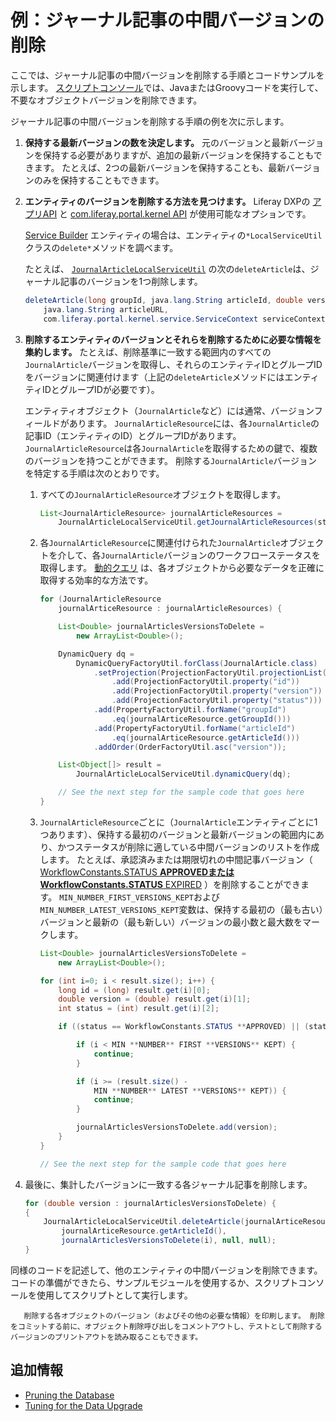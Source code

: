 # 例：ジャーナル記事の中間バージョンの削除

ここでは、ジャーナル記事の中間バージョンを削除する手順とコードサンプルを示します。 [スクリプトコンソール](../../../system-administration/using-the-script-engine/running-scripts-from-the-script-console.md)では、JavaまたはGroovyコードを実行して、不要なオブジェクトバージョンを削除できます。

ジャーナル記事の中間バージョンを削除する手順の例を次に示します。

1. **保持する最新バージョンの数を決定します。** 元のバージョンと最新バージョンを保持する必要がありますが、追加の最新バージョンを保持することもできます。 たとえば、2つの最新バージョンを保持することも、最新バージョンのみを保持することもできます。

2. **エンティティのバージョンを削除する方法を見つけます。** Liferay DXPの [アプリAPI](https://docs.liferay.com/dxp/apps/) と [com.liferay.portal.kernel API](https://learn.liferay.com/reference/latest/en/dxp/javadocs/portal-kernel/) が使用可能なオプションです。

    [Service Builder](https://help.liferay.com/hc/en-us/articles/360030958811-Running-Service-Builder) エンティティの場合は、エンティティの`*LocalServiceUtil`クラスの`delete*`メソッドを調べます。

    たとえば、 [`JournalArticleLocalServiceUtil`](https://docs.liferay.com/dxp/apps/web-experience/latest/javadocs/com/liferay/journal/service/JournalArticleLocalServiceUtil.html#deleteArticle-long-java.lang.String-double-java.lang.String-com.liferay.portal.kernel.service.ServiceContext-) の次の`deleteArticle`は、ジャーナル記事のバージョンを1つ削除します。

    ```java
    deleteArticle(long groupId, java.lang.String articleId, double version,
        java.lang.String articleURL,
        com.liferay.portal.kernel.service.ServiceContext serviceContext)
    ```

3. **削除するエンティティのバージョンとそれらを削除するために必要な情報を集約します。** たとえば、削除基準に一致する範囲内のすべての`JournalArticle`バージョンを取得し、それらのエンティティIDとグループIDをバージョンに関連付けます（上記の`deleteArticle`メソッドにはエンティティIDとグループIDが必要です）。

    エンティティオブジェクト（`JournalArticle`など）には通常、バージョンフィールドがあります。 `JournalArticleResource`には、各`JournalArticle`の記事ID（エンティティのID）とグループIDがあります。 `JournalArticleResource`は各`JournalArticle`を取得するための鍵で、複数のバージョンを持つことができます。 削除する`JournalArticle`バージョンを特定する手順は次のとおりです。

    1. すべての`JournalArticleResource`オブジェクトを取得します。

        ```java
        List<JournalArticleResource> journalArticleResources =
            JournalArticleLocalServiceUtil.getJournalArticleResources(start, end);
        ```

    1. 各`JournalArticleResource`に関連付けられた`JournalArticle`オブジェクトを介して、各`JournalArticle`バージョンのワークフローステータスを取得します。 [動的クエリ](https://help.liferay.com/hc/en-us/articles/360030614272-Dynamic-Query) は、各オブジェクトから必要なデータを正確に取得する効率的な方法です。

        <!--Add back link for 'Dynamic Query' once dynamic-query article is available-->

        ```java
        for (JournalArticleResource
            journalArticeResource : journalArticleResources) {

            List<Double> journalArticlesVersionsToDelete =
                new ArrayList<Double>();

            DynamicQuery dq =
                DynamicQueryFactoryUtil.forClass(JournalArticle.class)
                    .setProjection(ProjectionFactoryUtil.projectionList()
                        .add(ProjectionFactoryUtil.property("id"))
                        .add(ProjectionFactoryUtil.property("version"))
                        .add(ProjectionFactoryUtil.property("status")))
                    .add(PropertyFactoryUtil.forName("groupId")
                        .eq(journalArticeResource.getGroupId()))
                    .add(PropertyFactoryUtil.forName("articleId")
                        .eq(journalArticeResource.getArticleId()))
                    .addOrder(OrderFactoryUtil.asc("version"));

            List<Object[]> result =
                JournalArticleLocalServiceUtil.dynamicQuery(dq);

            // See the next step for the sample code that goes here
        }
        ```

    1. `JournalArticleResource`ごとに（`JournalArticle`エンティティごとに1つあります）、保持する最初のバージョンと最新バージョンの範囲内にあり、かつステータスが削除に適している中間バージョンのリストを作成します。 たとえば、承認済みまたは期限切れの中間記事バージョン（ [WorkflowConstants.STATUS **APPROVEDまたはWorkflowConstants.STATUS** EXPIRED](https://learn.liferay.com/reference/latest/en/dxp/javadocs/portal-kernel/com/liferay/portal/kernel/workflow/WorkflowConstants.html) ）を削除することができます。 `MIN_NUMBER_FIRST_VERSIONS_KEPT`および`MIN_NUMBER_LATEST_VERSIONS_KEPT`変数は、保持する最初の（最も古い）バージョンと最新の（最も新しい）バージョンの最小数と最大数をマークします。

        ```java
        List<Double> journalArticlesVersionsToDelete =
            new ArrayList<Double>();

        for (int i=0; i < result.size(); i++) {
            long id = (long) result.get(i)[0];
            double version = (double) result.get(i)[1];
            int status = (int) result.get(i)[2];

            if ((status == WorkflowConstants.STATUS **APPROVED) || (status == WorkflowConstants.STATUS** EXPIRED) {

                if (i < MIN **NUMBER** FIRST **VERSIONS** KEPT) {
                    continue;
                }

                if (i >= (result.size() -
                    MIN **NUMBER** LATEST **VERSIONS** KEPT)) {
                    continue;
                }

                journalArticlesVersionsToDelete.add(version);
            }
        }

        // See the next step for the sample code that goes here
        ```

4. 最後に、集計したバージョンに一致する各ジャーナル記事を削除します。

    ```java
    for (double version : journalArticlesVersionsToDelete) {
    {
        JournalArticleLocalServiceUtil.deleteArticle(journalArticeResource.getGroupId(),
            journalArticeResource.getArticleId(),
            journalArticlesVersionsToDelete(i), null, null);
    }
    ```

同様のコードを記述して、他のエンティティの中間バージョンを削除できます。 コードの準備ができたら、サンプルモジュールを使用するか、スクリプトコンソールを使用してスクリプトとして実行します。

```tip::
   削除する各オブジェクトのバージョン（およびその他の必要な情報）を印刷します。 削除をコミットする前に、オブジェクト削除呼び出しをコメントアウトし、テストとして削除するバージョンのプリントアウトを読み取ることもできます。
```

<a name="追加情報" />

## 追加情報

* [Pruning the Database](./database-pruning-for-faster-upgrades.md)
* [Tuning for the Data Upgrade](./database-tuning-for-upgrades.md)
